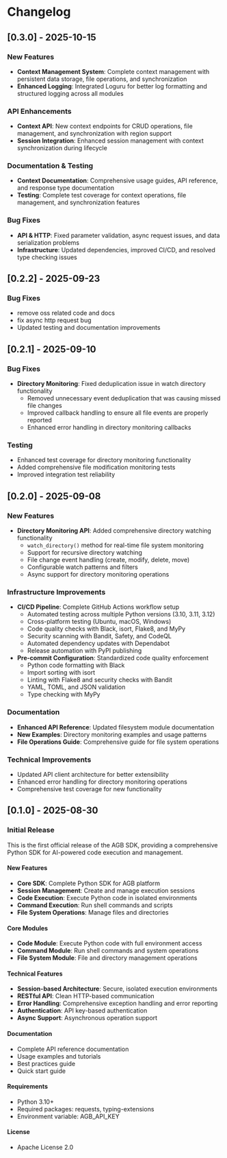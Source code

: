 # Changelog

## [0.3.0] - 2025-10-15

### New Features
- **Context Management System**: Complete context management with persistent data storage, file operations, and synchronization
- **Enhanced Logging**: Integrated Loguru for better log formatting and structured logging across all modules

### API Enhancements
- **Context API**: New context endpoints for CRUD operations, file management, and synchronization with region support
- **Session Integration**: Enhanced session management with context synchronization during lifecycle

### Documentation & Testing
- **Context Documentation**: Comprehensive usage guides, API reference, and response type documentation
- **Testing**: Complete test coverage for context operations, file management, and synchronization features

### Bug Fixes
- **API & HTTP**: Fixed parameter validation, async request issues, and data serialization problems
- **Infrastructure**: Updated dependencies, improved CI/CD, and resolved type checking issues

## [0.2.2] - 2025-09-23
### Bug Fixes
- remove oss related code and docs
- fix async http request bug
- Updated testing and documentation improvements


## [0.2.1] - 2025-09-10

### Bug Fixes
- **Directory Monitoring**: Fixed deduplication issue in watch directory functionality
  - Removed unnecessary event deduplication that was causing missed file changes
  - Improved callback handling to ensure all file events are properly reported
  - Enhanced error handling in directory monitoring callbacks

### Testing
- Enhanced test coverage for directory monitoring functionality
- Added comprehensive file modification monitoring tests
- Improved integration test reliability

## [0.2.0] - 2025-09-08

### New Features
- **Directory Monitoring API**: Added comprehensive directory watching functionality
  - `watch_directory()` method for real-time file system monitoring
  - Support for recursive directory watching
  - File change event handling (create, modify, delete, move)
  - Configurable watch patterns and filters
  - Async support for directory monitoring operations

### Infrastructure Improvements
- **CI/CD Pipeline**: Complete GitHub Actions workflow setup
  - Automated testing across multiple Python versions (3.10, 3.11, 3.12)
  - Cross-platform testing (Ubuntu, macOS, Windows)
  - Code quality checks with Black, isort, Flake8, and MyPy
  - Security scanning with Bandit, Safety, and CodeQL
  - Automated dependency updates with Dependabot
  - Release automation with PyPI publishing
- **Pre-commit Configuration**: Standardized code quality enforcement
  - Python code formatting with Black
  - Import sorting with isort
  - Linting with Flake8 and security checks with Bandit
  - YAML, TOML, and JSON validation
  - Type checking with MyPy

### Documentation
- **Enhanced API Reference**: Updated filesystem module documentation
- **New Examples**: Directory monitoring examples and usage patterns
- **File Operations Guide**: Comprehensive guide for file system operations

### Technical Improvements
- Updated API client architecture for better extensibility
- Enhanced error handling for directory monitoring operations
- Comprehensive test coverage for new functionality

## [0.1.0] - 2025-08-30

### Initial Release

This is the first official release of the AGB SDK, providing a comprehensive Python SDK for AI-powered code execution and management.

#### New Features
- **Core SDK**: Complete Python SDK for AGB platform
- **Session Management**: Create and manage execution sessions
- **Code Execution**: Execute Python code in isolated environments
- **Command Execution**: Run shell commands and scripts
- **File System Operations**: Manage files and directories

#### Core Modules
- **Code Module**: Execute Python code with full environment access
- **Command Module**: Run shell commands and system operations
- **File System Module**: File and directory management operations

#### Technical Features
- **Session-based Architecture**: Secure, isolated execution environments
- **RESTful API**: Clean HTTP-based communication
- **Error Handling**: Comprehensive exception handling and error reporting
- **Authentication**: API key-based authentication
- **Async Support**: Asynchronous operation support

#### Documentation
- Complete API reference documentation
- Usage examples and tutorials
- Best practices guide
- Quick start guide

#### Requirements
- Python 3.10+
- Required packages: requests, typing-extensions
- Environment variable: AGB_API_KEY

#### License
- Apache License 2.0